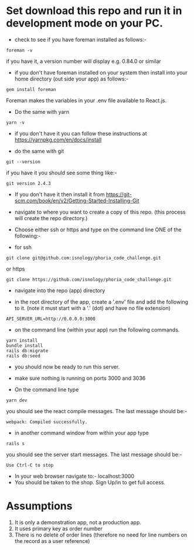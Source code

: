 # Set download this repo and run it in development mode on your PC.

- check to see if you have foreman installed as follows:-
```
foreman -v
```
if you have it, a version number will display e.g. 0.84.0  or similar

- if you don't have foreman installed on your system then install into your home directory (out side your app) as 
follows:-
```
gem install foreman
```
Foreman makes the variables in your .env file available to React.js.

- Do the same with yarn
```
yarn -v
```
- if you don't have it you can follow these instructions at
  https://yarnpkg.com/en/docs/install
  
- do the same with git
```
git --version
```  
if you have it you should see some thing like:- 
```
git version 2.4.3
```
- If you don't have it then install it from 
  https://git-scm.com/book/en/v2/Getting-Started-Installing-Git
  
- navigate to where you want to create a copy of this repo. (this process will create the repo directory.)
  
- Choose either ssh or https and type on the command line ONE of the following:-
- for ssh
```
git clone git@github.com:isnology/phoria_code_challenge.git
```
or https
```
git clone https://github.com/isnology/phoria_code_challenge.git
```
- navigate into the repo (app) directory

- in the root directory of the app, create a '.env' file and add the following to it.
  (note it must start with a '.' (dot) and have no file extension)
```
API_SERVER_URL=http://0.0.0.0:3000
```
- on the command line (within your app) run the following commands.
```
yarn install
bundle install
rails db:migrate
rails db:seed
```
- you should now be ready to run this server.
- make sure nothing is running on ports 3000 and 3036

- On the command line type 
```
yarn dev
```
you should see the react compile messages. The last message should be:-
```
webpack: Compiled successfully.
``` 

- in another command window from within your app type
```
rails s
```
you should see the server start messages. The last message should be:-
```
Use Ctrl-C to stop
```
- In your web browser navigate to:-
localhost:3000
- You should be taken to the shop. Sign Up/in to get full access.

# Assumptions
1. It is only a demonstration app, not a production app.
2. It uses primary key as order number
3. There is no delete of order lines (therefore no need for line numbers on the record as a user reference)
 